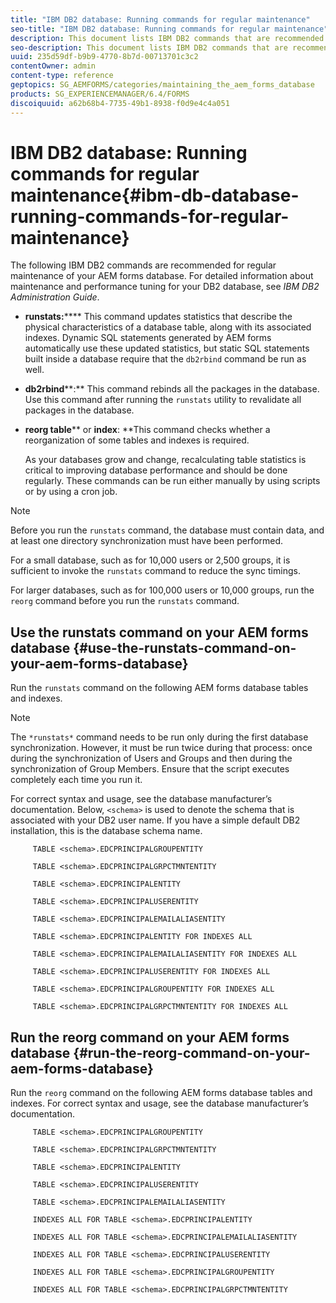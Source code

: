 ```yaml
---
title: "IBM DB2 database: Running commands for regular maintenance"
seo-title: "IBM DB2 database: Running commands for regular maintenance"
description: This document lists IBM DB2 commands that are recommended for regular maintenance of your AEM forms database. 
seo-description: This document lists IBM DB2 commands that are recommended for regular maintenance of your AEM forms database. 
uuid: 235d59df-b9b9-4770-8b7d-00713701c3c2
contentOwner: admin
content-type: reference
geptopics: SG_AEMFORMS/categories/maintaining_the_aem_forms_database
products: SG_EXPERIENCEMANAGER/6.4/FORMS
discoiquuid: a62b68b4-7735-49b1-8938-f0d9e4c4a051
---
```


# IBM DB2 database: Running commands for regular maintenance{#ibm-db-database-running-commands-for-regular-maintenance}

The following IBM DB2 commands are recommended for regular maintenance of your AEM forms database. For detailed information about maintenance and performance tuning for your DB2 database, see *IBM DB2 Administration Guide*.

* **runstats:****** This command updates statistics that describe the physical characteristics of a database table, along with its associated indexes. Dynamic SQL statements generated by AEM forms automatically use these updated statistics, but static SQL statements built inside a database require that the `db2rbind` command be run as well. 
* **db2rbind****:** This command rebinds all the packages in the database. Use this command after running the `runstats` utility to revalidate all packages in the database.
* **reorg table**** or ****index****: **This command checks whether a reorganization of some tables and indexes is required.

  As your databases grow and change, recalculating table statistics is critical to improving database performance and should be done regularly. These commands can be run either manually by using scripts or by using a cron job.

>[!NOTE]
>
>Before you run the `runstats` command, the database must contain data, and at least one directory synchronization must have been performed.

For a small database, such as for 10,000 users or 2,500 groups, it is sufficient to invoke the `runstats` command to reduce the sync timings.

For larger databases, such as for 100,000 users or 10,000 groups, run the `reorg` command before you run the `runstats` command.

## Use the runstats command on your AEM forms database {#use-the-runstats-command-on-your-aem-forms-database}

Run the `runstats` command on the following AEM forms database tables and indexes.

>[!NOTE]
>
>The `*runstats*` command needs to be run only during the first database synchronization. However, it must be run twice during that process: once during the synchronization of Users and Groups and then during the synchronization of Group Members. Ensure that the script executes completely each time you run it.

For correct syntax and usage, see the database manufacturer’s documentation. Below, `<schema>` is used to denote the schema that is associated with your DB2 user name. If you have a simple default DB2 installation, this is the database schema name.

```as3
     TABLE <schema>.EDCPRINCIPALGROUPENTITY 
  
     TABLE <schema>.EDCPRINCIPALGRPCTMNTENTITY 
  
     TABLE <schema>.EDCPRINCIPALENTITY 
  
     TABLE <schema>.EDCPRINCIPALUSERENTITY 
  
     TABLE <schema>.EDCPRINCIPALEMAILALIASENTITY 
  
     TABLE <schema>.EDCPRINCIPALENTITY FOR INDEXES ALL 
  
     TABLE <schema>.EDCPRINCIPALEMAILALIASENTITY FOR INDEXES ALL 
  
     TABLE <schema>.EDCPRINCIPALUSERENTITY FOR INDEXES ALL 
  
     TABLE <schema>.EDCPRINCIPALGROUPENTITY FOR INDEXES ALL 
  
     TABLE <schema>.EDCPRINCIPALGRPCTMNTENTITY FOR INDEXES ALL
```

## Run the reorg command on your AEM forms database {#run-the-reorg-command-on-your-aem-forms-database}

Run the `reorg` command on the following AEM forms database tables and indexes. For correct syntax and usage, see the database manufacturer’s documentation.

```as3
     TABLE <schema>.EDCPRINCIPALGROUPENTITY 
  
     TABLE <schema>.EDCPRINCIPALGRPCTMNTENTITY 
  
     TABLE <schema>.EDCPRINCIPALENTITY 
  
     TABLE <schema>.EDCPRINCIPALUSERENTITY 
  
     TABLE <schema>.EDCPRINCIPALEMAILALIASENTITY 
  
     INDEXES ALL FOR TABLE <schema>.EDCPRINCIPALENTITY 
  
     INDEXES ALL FOR TABLE <schema>.EDCPRINCIPALEMAILALIASENTITY 
  
     INDEXES ALL FOR TABLE <schema>.EDCPRINCIPALUSERENTITY 
  
     INDEXES ALL FOR TABLE <schema>.EDCPRINCIPALGROUPENTITY 
  
     INDEXES ALL FOR TABLE <schema>.EDCPRINCIPALGRPCTMNTENTITY
```

